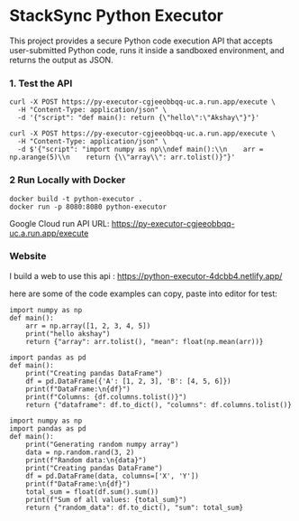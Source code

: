 # StackSync Python Executor

This project provides a secure Python code execution API that accepts user-submitted Python code, runs it inside a sandboxed environment, and returns the output as JSON.

### 1. Test the API 

```
curl -X POST https://py-executor-cgjeeobbqq-uc.a.run.app/execute \
  -H "Content-Type: application/json" \
  -d '{"script": "def main(): return {\"hello\":\"Akshay\"}"}'

```

```
curl -X POST https://py-executor-cgjeeobbqq-uc.a.run.app/execute \
  -H "Content-Type: application/json" \
  -d $'{"script": "import numpy as np\\ndef main():\\n    arr = np.arange(5)\\n    return {\\"array\\": arr.tolist()}"}'
```

### 2 Run Locally with Docker

```
docker build -t python-executor .
docker run -p 8080:8080 python-executor
```

Google Cloud run API URL: https://py-executor-cgjeeobbqq-uc.a.run.app/execute


### Website
I build a web to use this api : https://python-executor-4dcbb4.netlify.app/

here are some of the code examples can copy, paste into editor for test:

```
import numpy as np
def main():
    arr = np.array([1, 2, 3, 4, 5])
    print("hello akshay")
    return {"array": arr.tolist(), "mean": float(np.mean(arr))}
```

```
import pandas as pd
def main():
    print("Creating pandas DataFrame")
    df = pd.DataFrame({'A': [1, 2, 3], 'B': [4, 5, 6]})
    print(f"DataFrame:\n{df}")
    print(f"Columns: {df.columns.tolist()}")
    return {"dataframe": df.to_dict(), "columns": df.columns.tolist()}
```


```
import numpy as np
import pandas as pd
def main():
    print("Generating random numpy array")
    data = np.random.rand(3, 2)
    print(f"Random data:\n{data}")
    print("Creating pandas DataFrame")
    df = pd.DataFrame(data, columns=['X', 'Y'])
    print(f"DataFrame:\n{df}")
    total_sum = float(df.sum().sum())
    print(f"Sum of all values: {total_sum}")
    return {"random_data": df.to_dict(), "sum": total_sum}
```